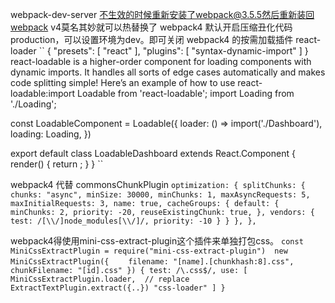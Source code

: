 webpack-dev-server 不生效的时候重新安装了webpack@3.5.5然后重新装回webpack v4莫名其妙就可以热替换了
webpack4 默认开启压缩丑化代码production，可以设置环境为dev。即可关闭
webpack4 的按需加载插件 react-loader
``
{
  "presets": [
    "react"
  ],
  "plugins": [
    "syntax-dynamic-import"
  ]
}
react-loadable is a higher-order component for loading components with dynamic imports. It handles all sorts of edge cases automatically and makes code splitting simple! Here’s an example of how to use react-loadable:import Loadable from 'react-loadable';
import Loading from './Loading';

const LoadableComponent = Loadable({
  loader: () => import('./Dashboard'),
  loading: Loading,
})

export default class LoadableDashboard extends React.Component {
  render() {
    return <LoadableComponent />;
  }
}
``

webpack4 代替 commonsChunkPlugin
``
optimization: {
		splitChunks: {
			chunks: "async",
			minSize: 30000,
			minChunks: 1,
			maxAsyncRequests: 5,
			maxInitialRequests: 3,
			name: true,
			cacheGroups: {
					default: {
							minChunks: 2,
							priority: -20,
							reuseExistingChunk: true,
					},
					vendors: {
							test: /[\\/]node_modules[\\/]/,
							priority: -10
					}
			}
		},
	},
  ``

webpack4得使用mini-css-extract-plugin这个插件来单独打包css。
``
const MiniCssExtractPlugin = require("mini-css-extract-plugin") 
new MiniCssExtractPlugin({
　　filename: "[name].[chunkhash:8].css",
　　chunkFilename: "[id].css"
})
{
  test: /\.css$/,
  use: [
    MiniCssExtractPlugin.loader,  // replace ExtractTextPlugin.extract({..})
    "css-loader"
  ]
}
``